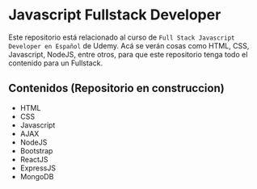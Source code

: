 # Javascript Fullstack Developer
Este repositorio está relacionado al curso de `Full Stack Javascript Developer en Español` de Udemy. Acá se verán cosas como HTML, CSS, Javascript, NodeJS, entre otros, para que este repositorio tenga todo el contenido para un Fullstack.

## Contenidos (Repositorio en construccion)
* HTML
* CSS
* Javascript
* AJAX
* NodeJS
* Bootstrap
* ReactJS
* ExpressJS
* MongoDB

